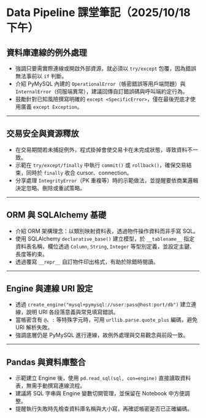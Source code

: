 # Data Pipeline 課堂筆記（2025/10/18 下午）

## 資料庫連線的例外處理

-   強調只要需實際連線或開啟外部資源，就必須以 `try/except` 包覆，因為錯誤無法事前以 `if` 判斷。
-   介紹 PyMySQL 內建的 `OperationalError`（帳密錯誤等用戶端問題）與 `InternalError`（伺服端異常），建議回傳自訂錯誤碼與呼叫端約定行為。
-   鼓勵針對已知風險撰寫明確的 `except <SpecificError>`，僅在最後兜底才使用廣義 `except Exception`。

------------------------------------------------------------------------

## 交易安全與資源釋放

-   在交易期間若未捕捉例外，程式掛掉會使交易卡在未完成狀態，導致資料不一致。
-   示範在 `try/except/finally` 中執行 `commit()` 或 `rollback()`，確保交易結束，同時於 `finally` 收合 cursor、connection。
-   分享處理 `IntegrityError`（PK 重複等）時的示範做法，並提醒要依商業邏輯決定忽略、刪除或重試策略。

------------------------------------------------------------------------

## ORM 與 SQLAlchemy 基礎

-   介紹 ORM 架構理念：以類別映射資料表，透過物件操作資料而非手寫 SQL。
-   使用 SQLAlchemy `declarative_base()` 建立模型，於 `__tablename__` 指定資料表名稱，欄位透過 `Column`, `String`, `Integer` 等型別定義，並設定主鍵、長度等約束。
-   透過覆寫 `__repr__` 自訂物件印出格式，有助於除錯時閱讀。

------------------------------------------------------------------------

## Engine 與連線 URI 設定

-   透過 `create_engine("mysql+pymysql://user:pass@host:port/db")` 建立連線，說明 URI 各段落意義與常見填寫錯誤。
-   當帳密含有 `@`、`:` 等特殊字元時，可用 `urllib.parse.quote_plus` 編碼，避免 URI 解析失敗。
-   強調底層仍是 PyMySQL 進行連線，故例外處理與交易觀念與前段一致。

------------------------------------------------------------------------

## Pandas 與資料庫整合

-   示範建立 Engine 後，使用 `pd.read_sql(sql, con=engine)` 直接讀取資料表，無需手動撰寫連線流程。
-   建議將 SQL 字串與 Engine 變數切開管理，並保留在 Notebook 中方便調整。
-   提醒執行失敗時先檢查資料庫名稱與大小寫，再確認帳密是否已正確編碼。
